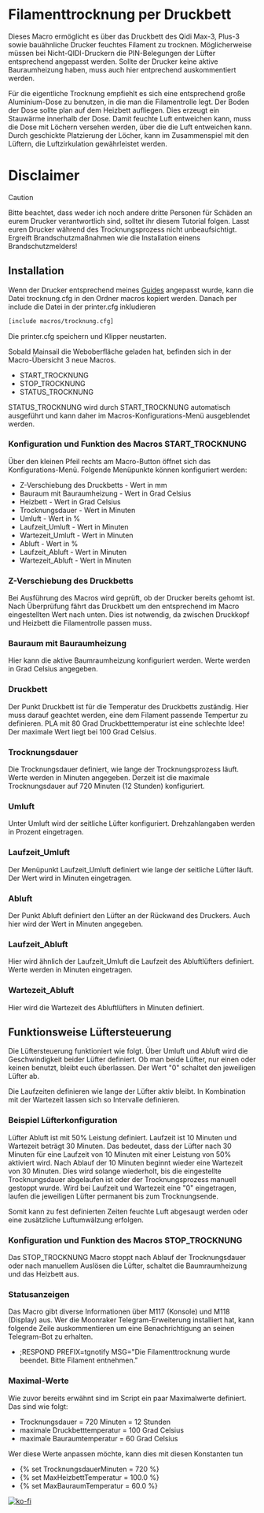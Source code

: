 # **Filamenttrocknung per Druckbett**

Dieses Macro ermöglicht es über das Druckbett des Qidi Max-3, Plus-3 sowie bauähnliche Drucker feuchtes Filament zu trocknen.
Möglicherweise müssen bei Nicht-QIDI-Druckern die PIN-Belegungen der Lüfter entsprechend angepasst werden. 
Sollte der Drucker keine aktive Bauraumheizung haben, muss auch hier entprechend auskommentiert werden.

Für die eigentliche Trocknung empfiehlt es sich eine entsprechend große Aluminium-Dose zu benutzen, in die man die Filamentrolle legt. Der Boden der Dose sollte plan auf dem Heizbett aufliegen.
Dies erzeugt ein Stauwärme innerhalb der Dose.
Damit feuchte Luft entweichen kann, muss die Dose mit Löchern versehen werden, über die die Luft entweichen kann. Durch geschickte Platzierung der Löcher, kann im Zusammenspiel mit den Lüftern, die Luftzirkulation gewährleistet werden.

# **Disclaimer**
> [!CAUTION]
> Bitte beachtet, dass weder ich noch andere dritte Personen für Schäden an eurem Drucker verantwortlich sind, solltet ihr diesem Tutorial folgen.
> Lasst euren Drucker während des Trocknungsprozess nicht unbeaufsichtigt. Ergreift Brandschutzmaßnahmen wie die Installation einens Brandschutzmelders!

## Installation

Wenn der Drucker entsprechend meines <a href="https://github.com/leadustin/QIDI-up2date-german/blob/main/Klipper-Update/update%2Bupgrade.md">Guides</a> angepasst wurde, kann die Datei trocknung.cfg in den Ordner macros kopiert werden.
Danach per include die Datei in der printer.cfg inkludieren
```bash
[include macros/trocknung.cfg]
```
Die printer.cfg speichern und Klipper neustarten.

Sobald Mainsail die Weboberfläche geladen hat, befinden sich in der Macro-Übersicht 3 neue Macros.
+ START_TROCKNUNG
+ STOP_TROCKNUNG
+ STATUS_TROCKNUNG

STATUS_TROCKNUNG wird durch START_TROCKNUNG automatisch ausgeführt und kann daher im Macros-Konfigurations-Menü ausgeblendet werden.

### Konfiguration und Funktion des Macros START_TROCKNUNG

Über den kleinen Pfeil rechts am Macro-Button öffnet sich das Konfigurations-Menü. Folgende Menüpunkte können konfiguriert werden:
+ Z-Verschiebung des Druckbetts - Wert in mm
+ Bauraum mit Bauraumheizung - Wert in Grad Celsius
+ Heizbett - Wert in Grad Celsius
+ Trocknungsdauer - Wert in Minuten
+ Umluft - Wert in % 
+ Laufzeit_Umluft - Wert in Minuten
+ Wartezeit_Umluft - Wert in Minuten
+ Abluft - Wert in % 
+ Laufzeit_Abluft - Wert in Minuten
+ Wartezeit_Abluft - Wert in Minuten

### Z-Verschiebung des Druckbetts

Bei Ausführung des Macros wird geprüft, ob der Drucker bereits gehomt ist. Nach Überprüfung fährt das Druckbett um den entsprechend im Macro eingestellten Wert nach unten.
Dies ist notwendig, da zwischen Druckkopf und Heizbett die Filamentrolle passen muss.

### Bauraum mit Bauraumheizung

Hier kann die aktive Baumraumheizung konfiguriert werden. Werte werden in Grad Celsius angegeben.

### Druckbett

Der Punkt Druckbett ist für die Temperatur des Druckbetts zuständig. Hier muss darauf geachtet werden, eine dem Filament passende Tempertur zu definieren. 
PLA mit 80 Grad Druckbetttemperatur ist eine schlechte Idee! Der maximale Wert liegt bei 100 Grad Celsius.

### Trocknungsdauer

Die Trocknungsdauer definiert, wie lange der Trocknungsprozess läuft. Werte werden in Minuten angegeben. Derzeit ist die maximale Trocknungsdauer auf 720 Minuten (12 Stunden) konfiguriert.

### Umluft

Unter Umluft wird der seitliche Lüfter konfiguriert. Drehzahlangaben werden in Prozent eingetragen.

### Laufzeit_Umluft

Der Menüpunkt Laufzeit_Umluft definiert wie lange der seitliche Lüfter läuft. Der Wert wird in Minuten eingetragen.

### Abluft

Der Punkt Abluft definiert den Lüfter an der Rückwand des Druckers. Auch hier wird der Wert in Minuten angegeben.

### Laufzeit_Abluft

Hier wird ähnlich der Laufzeit_Umluft die Laufzeit des Abluftlüfters definiert. Werte werden in Minuten eingetragen.

### Wartezeit_Abluft

Hier wird die Wartezeit des Abluftlüfters in Minuten definiert.


## Funktionsweise Lüftersteuerung

Die Lüftersteuerung funktioniert wie folgt. Über Umluft und Abluft wird die Geschwindigkeit beider Lüfter definiert. Ob man beide Lüfter, nur einen oder keinen benutzt, bleibt euch überlassen.
Der Wert "0" schaltet den jeweiligen Lüfter ab.

Die Laufzeiten definieren wie lange der Lüfter aktiv bleibt. In Kombination mit der Wartezeit lassen sich so Intervalle definieren.

### Beispiel Lüfterkonfiguration

Lüfter Abluft ist mit 50% Leistung definiert. Laufzeit ist 10 Minuten und Wartezeit beträgt 30 Minuten. 
Das bedeutet, dass der Lüfter nach 30 Minuten für eine Laufzeit von 10 Minuten mit einer Leistung von 50% aktiviert wird. Nach Ablauf der 10 Minuten beginnt wieder eine Wartezeit von 30 Minuten.
Dies wird solange wiederholt, bis die eingestellte Trocknungsdauer abgelaufen ist oder der Trocknungsprozess manuell gestoppt wurde.
Wird bei Laufzeit und Wartezeit eine "0" eingetragen, laufen die jeweiligen Lüfter permanent bis zum Trocknungsende.

Somit kann zu fest definierten Zeiten feuchte Luft abgesaugt werden oder eine zusätzliche Luftumwälzung erfolgen.

### Konfiguration und Funktion des Macros STOP_TROCKNUNG

Das STOP_TROCKNUNG Macro stoppt nach Ablauf der Trocknungsdauer oder nach manuellem Auslösen die Lüfter, schaltet die Baumraumheizung und das Heizbett aus.

### Statusanzeigen

Das Macro gibt diverse Informationen über M117 (Konsole) und M118 (Display) aus.
Wer die Moonraker Telegram-Erweiterung installiert hat, kann folgende Zeile auskommentieren um eine Benachrichtigung an seinen Telegram-Bot zu erhalten.

+ ;RESPOND PREFIX=tgnotify MSG="Die Filamenttrocknung wurde beendet. Bitte Filament entnehmen."

### Maximal-Werte

Wie zuvor bereits erwähnt sind im Script ein paar Maximalwerte definiert. Das sind wie folgt:

+ Trocknungsdauer = 720 Minuten = 12 Stunden
+ maximale Druckbetttemperatur = 100 Grad Celsius
+ maximale Bauraumtemperatur = 60 Grad Celsius

Wer diese Werte anpassen möchte, kann dies mit diesen Konstanten tun
+ {% set TrocknungsdauerMinuten = 720 %}
+ {% set MaxHeizbettTemperatur = 100.0 %}
+ {% set MaxBauraumTemperatur = 60.0 %}

[![ko-fi](https://ko-fi.com/img/githubbutton_sm.svg)](https://ko-fi.com/G2G7VMD0W)
